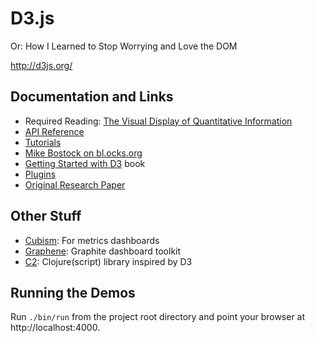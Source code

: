 # D3.js

Or: How I Learned to Stop Worrying and Love the DOM

http://d3js.org/

## Documentation and Links

* Required Reading: [The Visual Display of Quantitative Information](http://www.edwardtufte.com/tufte/books_vdqi)
* [API Reference](https://github.com/mbostock/d3/wiki/API-Reference)
* [Tutorials](https://github.com/mbostock/d3/wiki/Tutorials)
* [Mike Bostock on bl.ocks.org](http://bl.ocks.org/mbostock)
* [Getting Started with D3](http://shop.oreilly.com/product/0636920025429.do) book
* [Plugins](https://github.com/d3/d3-plugins)
* [Original Research Paper](http://vis.stanford.edu/papers/d3)

## Other Stuff

* [Cubism](http://square.github.com/cubism/): For metrics dashboards
* [Graphene](http://jondot.github.com/graphene/): Graphite dashboard toolkit
* [C2](http://keminglabs.com/c2/): Clojure(script) library inspired by D3

## Running the Demos

Run `./bin/run` from the project root directory and point your browser at http://localhost:4000.
